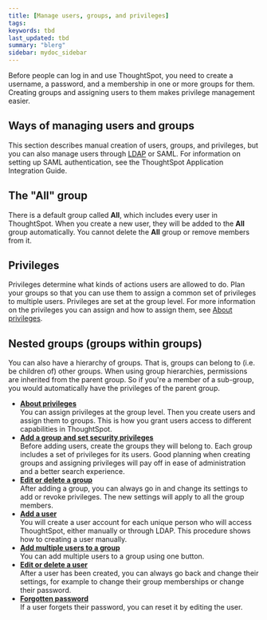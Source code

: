```yaml
---
title: [Manage users, groups, and privileges]
tags: 
keywords: tbd
last_updated: tbd
summary: "blerg"
sidebar: mydoc_sidebar
---
```

Before people can log in and use ThoughtSpot, you need to create a username, a password, and a membership in one or more groups for them. Creating groups and assigning users to them makes privilege management easier.

## Ways of managing users and groups

This section describes manual creation of users, groups, and privileges, but you can also manage users through [LDAP](../setup/about_LDAP.html#) or SAML. For information on setting up SAML authentication, see the ThoughtSpot Application Integration Guide.

## The "All" group

There is a default group called **All**, which includes every user in ThoughtSpot. When you create a new user, they will be added to the **All** group automatically. You cannot delete the **All** group or remove members from it.

## Privileges

Privileges determine what kinds of actions users are allowed to do. Plan your groups so that you can use them to assign a common set of privileges to multiple users. Privileges are set at the group level. For more information on the privileges you can assign and how to assign them, see [About privileges](about_privileges.html#).

## Nested groups (groups within groups)

You can also have a hierarchy of groups. That is, groups can belong to (i.e. be children of) other groups. When using group hierarchies, permissions are inherited from the parent group. So if you're a member of a sub-group, you would automatically have the privileges of the parent group.

-   **[About privileges](../../admin/users_groups/about_privileges.html)**  
You can assign privileges at the group level. Then you create users and assign them to groups. This is how you grant users access to different capabilities in ThoughtSpot.
-   **[Add a group and set security privileges](../../admin/users_groups/add_group.html)**  
Before adding users, create the groups they will belong to. Each group includes a set of privileges for its users. Good planning when creating groups and assigning privileges will pay off in ease of administration and a better search experience.
-   **[Edit or delete a group](../../admin/users_groups/edit_group.html)**  
After adding a group, you can always go in and change its settings to add or revoke privileges. The new settings will apply to all the group members.
-   **[Add a user](../../admin/users_groups/add_user.html)**  
You will create a user account for each unique person who will access ThoughtSpot, either manually or through LDAP. This procedure shows how to creating a user manually.
-   **[Add multiple users to a group](../../admin/users_groups/add_multiple_users_to_a_group.html)**  
You can add multiple users to a group using one button.
-   **[Edit or delete a user](../../admin/users_groups/edit_user.html)**  
After a user has been created, you can always go back and change their settings, for example to change their group memberships or change their password.
-   **[Forgotten password](../../admin/users_groups/forgot_password.html)**  
If a user forgets their password, you can reset it by editing the user.
